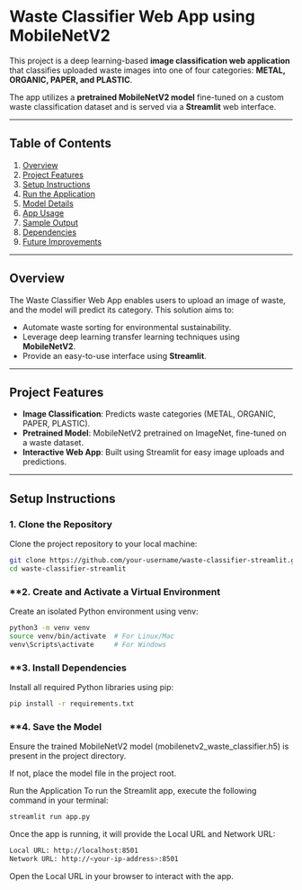 # Waste Classifier Web App using MobileNetV2

This project is a deep learning-based **image classification web application** that classifies uploaded waste images into one of four categories: **METAL, ORGANIC, PAPER, and PLASTIC**.

The app utilizes a **pretrained MobileNetV2 model** fine-tuned on a custom waste classification dataset and is served via a **Streamlit** web interface.

---

## Table of Contents

1. [Overview](#overview)
2. [Project Features](#project-features)
3. [Setup Instructions](#setup-instructions)
4. [Run the Application](#run-the-application)
5. [Model Details](#model-details)
6. [App Usage](#app-usage)
7. [Sample Output](#sample-output)
8. [Dependencies](#dependencies)
9. [Future Improvements](#future-improvements)

---

## Overview

The Waste Classifier Web App enables users to upload an image of waste, and the model will predict its category. This solution aims to:

- Automate waste sorting for environmental sustainability.
- Leverage deep learning transfer learning techniques using **MobileNetV2**.
- Provide an easy-to-use interface using **Streamlit**.

---

## Project Features

- **Image Classification**: Predicts waste categories (METAL, ORGANIC, PAPER, PLASTIC).
- **Pretrained Model**: MobileNetV2 pretrained on ImageNet, fine-tuned on a waste dataset.
- **Interactive Web App**: Built using Streamlit for easy image uploads and predictions.

---

## Setup Instructions

### **1. Clone the Repository**

Clone the project repository to your local machine:

```bash
git clone https://github.com/your-username/waste-classifier-streamlit.git
cd waste-classifier-streamlit
```

### \*\*2. Create and Activate a Virtual Environment

Create an isolated Python environment using venv:

```bash
python3 -m venv venv
source venv/bin/activate  # For Linux/Mac
venv\Scripts\activate     # For Windows
```

### \*\*3. Install Dependencies

Install all required Python libraries using pip:

```bash
pip install -r requirements.txt
```

### \*\*4. Save the Model

Ensure the trained MobileNetV2 model (mobilenetv2_waste_classifier.h5) is present in the project directory.

If not, place the model file in the project root.

Run the Application
To run the Streamlit app, execute the following command in your terminal:

```bash
streamlit run app.py
```

Once the app is running, it will provide the Local URL and Network URL:

```bash
Local URL: http://localhost:8501
Network URL: http://<your-ip-address>:8501
```

Open the Local URL in your browser to interact with the app.
